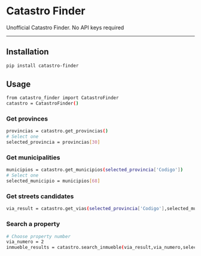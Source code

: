 # Catastro Finder

Unofficial Catastro Finder. No API keys required

---

## Installation

```bash
pip install catastro-finder
```

## Usage

```bash
from catastro_finder import CatastroFinder
catastro = CatastroFinder()
```

### Get provinces

```bash
provincias = catastro.get_provincias()
# Select one
selected_provincia = provincias[30]
```

### Get municipalities

```bash
municipios = catastro.get_municipios(selected_provincia['Codigo'])
# Select one
selected_municipio = municipios[68]
```

### Get streets candidates

```bash
via_result = catastro.get_vias(selected_provincia['Codigo'],selected_municipio['Codigo'],"JACINTO")[0]
```

### Search a property

```bash
# Choose property number
via_numero = 2
inmueble_results = catastro.search_inmueble(via_result,via_numero,selected_provincia,selected_municipio)
```
